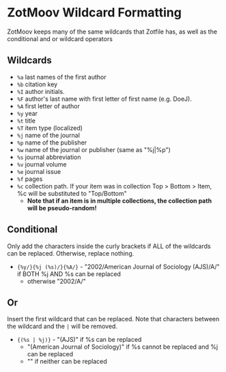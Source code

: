 # ZotMoov Wildcard Formatting

ZotMoov keeps many of the same wildcards that Zotfile has, as well as the conditional and or wildcard operators

## Wildcards
- `%a` last names of the first author
- `%b` citation key
- `%I` author initials.
- `%F` author's last name with first letter of first name (e.g. DoeJ).
- `%A` first letter of author
- `%y` year
- `%t` title
- `%T` item type (localized)
- `%j` name of the journal
- `%p` name of the publisher
- `%w` name of the journal or publisher (same as "%j|%p")
- `%s` journal abbreviation
- `%v` journal volume
- `%e` journal issue
- `%f` pages
- `%c` collection path. If your item was in collection Top > Bottom > Item, %c will be substituted to "Top/Bottom" 
    - **Note that if an item is in multiple collections, the collection path will be pseudo-random!**

## Conditional

Only add the characters inside the curly brackets if ALL of the wildcards can be replaced. Otherwise, replace nothing.


- `{%y/}{%j (%s)/}{%A/}` - "2002/American Journal of Sociology (AJS)/A/" if BOTH %j AND %s can be replaced
    - otherwise "2002/A/"


## Or

Insert the first wildcard that can be replaced. Note that characters between the wildcard and the `|` will be removed.

- `{(%s | %j)}` - "(AJS)" if %s can be replaced
    - "(American Journal of Sociology)" if %s cannot be replaced and %j can be replaced
    - "" if neither can be replaced